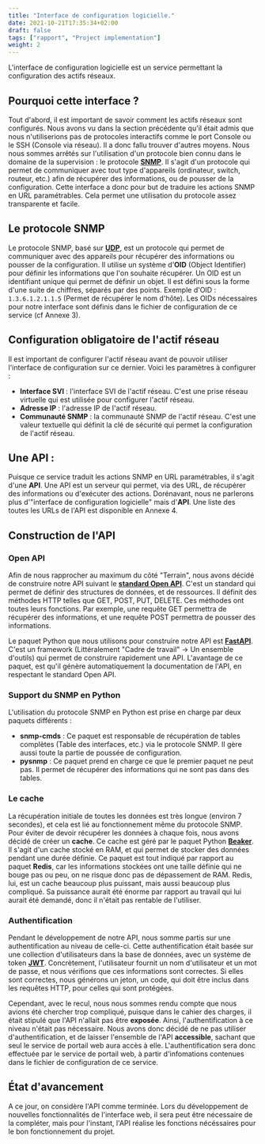 ```yaml
---
title: "Interface de configuration logicielle."
date: 2021-10-21T17:35:34+02:00
draft: false
tags: ["rapport", "Project implementation"]
weight: 2
---
```


L'interface de configuration logicielle est un service permettant la configuration des actifs réseaux.

## Pourquoi cette interface ?

Tout d'abord, il est important de savoir comment les actifs réseaux sont configurés. Nous avons vu dans la section précédente qu'il était admis que nous n'utiliserions pas de protocoles interactifs comme le port Console ou le SSH (Console via réseau). Il a donc fallu trouver d'autres moyens. Nous nous sommes arrêtés sur l'utilisation d'un protocole bien connu dans le domaine de la supervision : le protocole **[SNMP](../../../word_index/#snmp)**. Il s'agit d'un protocole qui permet de communiquer avec tout type d'appareils (ordinateur, switch, routeur, etc.) afin de récupérer des informations, ou de pousser de la configuration.
Cette interface a donc pour but de traduire les actions SNMP en URL paramétrables. Cela permet une utilisation du protocole assez transparente et facile.

## Le protocole SNMP

Le protocole SNMP, basé sur **[UDP](../../../word_index/#udp)**, est un protocole qui permet de communiquer avec des appareils pour récupérer des informations ou pousser de la configuration. Il utilise un système d'**OID** (Object Identifier) pour définir les informations que l'on souhaite récupérer. Un OID est un identifiant unique qui permet de définir un objet. Il est défini sous la forme d'une suite de chiffres, séparés par des points. Exemple d'OID : `1.3.6.1.2.1.1.5` (Permet de récupérer le nom d'hôte).
Les OIDs nécessaires pour notre interface sont définis dans le fichier de configuration de ce service (cf Annexe 3).

## Configuration obligatoire de l'actif réseau

Il est important de configurer l'actif réseau avant de pouvoir utiliser l'interface de configuration sur ce dernier. Voici les paramètres à configurer :

- **Interface SVI** : l'interface SVI de l'actif réseau. C'est une prise réseau virtuelle qui est utilisée pour configurer l'actif réseau.
- **Adresse IP** : l'adresse IP de l'actif réseau.
- **Communauté SNMP** : la communauté SNMP de l'actif réseau. C'est une valeur textuelle qui définit la clé de sécurité qui permet la configuration de l'actif réseau.

## Une API :

Puisque ce service traduit les actions SNMP en URL paramétrables, il s'agit d'une **API**. Une API est un serveur qui permet, via des URL, de récupérer des informations ou d'exécuter des actions. Dorénavant, nous ne parlerons plus d'"interface de configuration logicielle" mais d'**API**.
Une liste des toutes les URLs de l'API est disponible en Annexe 4.

## Construction de l'API

### Open API

Afin de nous rapprocher au maximum du côté "Terrain", nous avons décidé de construire notre API suivant le [**standard Open API**](https://www.openapis.org/). C'est un standard qui permet de définir des structures de données, et de ressources. Il définit des méthodes HTTP telles que GET, POST, PUT, DELETE. Ces méthodes ont toutes leurs fonctions. Par exemple, une requête GET permettra de récupérer des informations, et une requête POST permettra de pousser des informations.

Le paquet Python que nous utilisons pour construire notre API est [**FastAPI**](https://fastapi.tiangolo.com/). C'est un framework (Littéralement "Cadre de travail" -> Un ensemble d'outils) qui permet de construire rapidement une API. L'avantage de ce paquet, est qu'il génère automatiquement la documentation de l'API, en respectant le standard Open API.

### Support du SNMP en Python

L'utilisation du protocole SNMP en Python est prise en charge par deux paquets différents :

- **snmp-cmds** : Ce paquet est responsable de récupération de tables complètes (Table des interfaces, etc.) via le protocole SNMP. Il gère aussi toute la partie de poussée de configuration.
- **pysnmp** : Ce paquet prend en charge ce que le premier paquet ne peut pas. Il permet de récupérer des informations qui ne sont pas dans des tables.

### Le cache

La récupération initiale de toutes les données est très longue (environ 7 secondes), et cela est lié au fonctionnement même du protocole SNMP. Pour éviter de devoir récupérer les données à chaque fois, nous avons décidé de créer un **cache**. Ce cache est géré par le paquet Python [**Beaker**](https://beaker.readthedocs.io/en/latest/). Il s'agit d'un cache stocké en RAM, et qui permet de stocker des données pendant une durée définie. Ce paquet est tout indiqué par rapport au paquet **Redis**, car les informations stockées ont une taille définie qui ne bouge pas ou peu, on ne risque donc pas de dépassement de RAM. Redis, lui, est un cache beaucoup plus puissant, mais aussi beaucoup plus compliqué. Sa puissance aurait été énorme par rapport au travail qui lui aurait été demandé, donc il n'était pas rentable de l'utiliser.

### Authentification

Pendant le développement de notre API, nous somme partis sur une authentification au niveau de celle-ci. Cette authentification était basée sur une collection d'utilisateurs dans la base de données, avec un système de token [**JWT**](https://jwt.io/). Concrètement, l'utilisateur fournit un nom d'utilisateur et un mot de passe, et nous vérifions que ces informations sont correctes. Si elles sont correctes, nous générons un jeton, un code, qui doit être inclus dans les requêtes HTTP, pour celles qui sont protégées.

Cependant, avec le recul, nous nous sommes rendu compte que nous avions été chercher trop compliqué, puisque dans le cahier des charges, il était stipulé que l'API n'allait pas être **exposée**. Ainsi, l'authentification à ce niveau n'était pas nécessaire. Nous avons donc décidé de ne pas utiliser d'authentification, et de laisser l'ensemble de l'API **accessible**, sachant que seul le service de portail web aura accès à elle. L'authentification sera donc effectuée par le service de portail web, à partir d'infomations contenues dans le fichier de configuration de ce service.

## État d'avancement

A ce jour, on considère l'API comme terminée. Lors du développement de nouvelles fonctionnalités de l'interface web, il sera peut être nécessaire de la compléter, mais pour l'instant, l'API réalise les fonctions nécéssaires pour le bon fonctionnement du projet.
